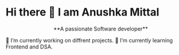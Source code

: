 # Hi there 👋 I am Anushka Mittal

<p align="center"> **A passionate Software developer** </p>

<!--
**AnushkaMittal21/AnushkaMittal21** is a ✨ _special_ ✨ repository because its `README.md` (this file) appears on your GitHub profile.

Here are some ideas to get you started:
-->

🔭 I’m currently working on diffrent projects.
🌱 I’m currently learning Frontend and DSA.
